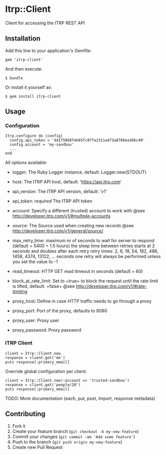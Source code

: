 # Itrp::Client

Client for accessing the ITRP REST API

## Installation

Add this line to your application's Gemfile:

    gem 'itrp-client'

And then execute:

    $ bundle

Or install it yourself as:

    $ gem install itrp-client

## Usage

### Configuration

```
Itrp.configure do |config|
  config.api_token = 'd41f5868feb65fc87fa2311a473a8766ea38bc40'
  config.account = 'my-sandbox'
  ...
end
```

All options available:
* logger:      The Ruby Logger instance, default: Logger.new(STDOUT)
* host:        The ITRP API host, default: 'https://api.itrp.com'
* api_version: The ITRP API version, default: 'v1'
* api_token:   *required* The ITRP API token
* account:     Specify a different (trusted) account to work with
               @see http://developer.itrp.com/v1/#multiple-accounts
* source:      The Source used when creating new records
               @see http://developer.itrp.com/v1/general/source/

* max_retry_time: maximum nr of seconds to wait for server to respond (default = 5400 = 1.5 hours)
                  the sleep time between retries starts at 2 seconds and doubles after each retry
                  retry times: 2, 6, 18, 54, 162, 486, 1458, 4374, 13122, ... seconds
                  one retry will always be performed unless you set the value to -1
* read_timeout:   HTTP GET read timeout in seconds (default = 60)
* block_at_rate_limit: Set to +true+ to block the request until the rate limit is lifted, default: +false+
                       @see http://developer.itrp.com/v1/#rate-limiting

* proxy_host:     Define in case HTTP traffic needs to go through a proxy
* proxy_port:     Port of the proxy, defaults to 8080
* proxy_user:     Proxy user
* proxy_password: Proxy password

### ITRP Client

```
client = Itrp::Client.new
response = client.get('me')
puts response[:primary_email]
```

Override global configuration per client:

```
client = Itrp::Client.new(:account => 'trusted-sandbox')
response = client.get('people/20')
puts response[:primary_email]
```

TODO: More documentation (each, put, post, import, response metadata)

## Contributing

1. Fork it
2. Create your feature branch (`git checkout -b my-new-feature`)
3. Commit your changes (`git commit -am 'Add some feature'`)
4. Push to the branch (`git push origin my-new-feature`)
5. Create new Pull Request

